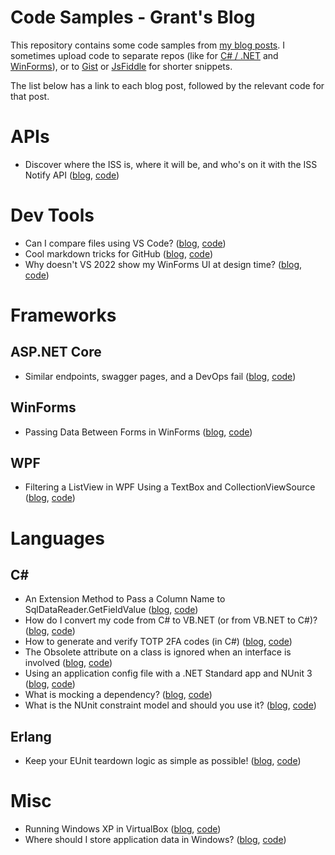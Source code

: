 # Code Samples - Grant's Blog

This repository contains some code samples from [my blog posts](https://grantwinney.com). I sometimes upload code to separate repos (like for [C# / .NET](https://github.com/grantwinney/CSharpDotNetExamples) and [WinForms](https://github.com/grantwinney/Surviving-WinForms)), or to [Gist](https://gist.github.com/grantwinney) or [JsFiddle](https://jsfiddle.net/user/grantwinney/fiddles/) for shorter snippets.

The list below has a link to each blog post, followed by the relevant code for that post.

# APIs

* Discover where the ISS is, where it will be, and who's on it with the ISS Notify API ([blog](https://grantwinney.com/what-is-iss-notify-api/), [code](https://github.com/grantwinney/BlogCodeSamples/tree/master/APIs/IssNotifyApiWrapper))

# Dev Tools

* Can I compare files using VS Code? ([blog](https://grantwinney.com/how-to-compare-files-using-vs-code/), [code](https://github.com/grantwinney/BlogCodeSamples/tree/master/DevTools/CompareInVSCode))
* Cool markdown tricks for GitHub ([blog](https://grantwinney.com/cool-markdown-tricks-for-github/), [code](https://github.com/grantwinney/BlogCodeSamples/tree/master/DevTools/GitHubTipsTricks))
* Why doesn't VS 2022 show my WinForms UI at design time? ([blog](http://grantwinney.com/why-doesnt-vs2022-show-my-winforms-ui/), [code](https://github.com/grantwinney/BlogCodeSamples/tree/master/DevTools/WinFormsDesignerInVS2022))

# Frameworks

## ASP.NET Core

* Similar endpoints, swagger pages, and a DevOps fail ([blog](https://grantwinney.com/similar-endpoints-swagger-pages-and-a-devops-fail), [code](https://github.com/grantwinney/BlogCodeSamples/tree/master/Frameworks/AspNetCore/MinimalAPIWithSimilarEndpoints))

## WinForms

* Passing Data Between Forms in WinForms ([blog](https://grantwinney.com/passing-data-between-two-forms-in-winforms/), [code](https://github.com/grantwinney/BlogCodeSamples/tree/master/Frameworks/WinForms/PassingDataBetweenForms))

## WPF

* Filtering a ListView in WPF Using a TextBox and CollectionViewSource ([blog](https://grantwinney.com/wpf-filtering-listview-using-textbox-and-collectionviewsource/), [code](https://github.com/grantwinney/BlogCodeSamples/tree/master/Frameworks/WPF/CollectionViewSourceSample))

# Languages

## C#

* An Extension Method to Pass a Column Name to SqlDataReader.GetFieldValue ([blog](https://grantwinney.com/csharp-extension-method-to-pass-column-name-to-getfieldvalue/), [code](https://github.com/grantwinney/BlogCodeSamples/tree/master/Languages/CSharp/SqlDataReaderGetFieldValueByName))
* How do I convert my code from C# to VB.NET (or from VB.NET to C#)? ([blog](https://grantwinney.com/how-do-i-convert-my-code-from-c-to-vb-net-or-vice-versa/), [code](https://github.com/grantwinney/BlogCodeSamples/tree/master/CSharpAndVbNetTogether))
* How to generate and verify TOTP 2FA codes (in C#) ([blog](https://grantwinney.com/a-sample-csharp-app-for-generating-and-verifying-totp-2fa-codes/), [code](https://github.com/grantwinney/BlogCodeSamples/tree/master/Languages/CSharp/2FAQrCode))
* The Obsolete attribute on a class is ignored when an interface is involved ([blog](https://grantwinney.com/the-effect-of-the-obsolete-attribute-on-a-class-is-ignored-when-theres-an-interface-involved/), [code](https://github.com/grantwinney/BlogCodeSamples/tree/master/Languages/CSharp/ObsoleteAttributeOnInterfaces))
* Using an application config file with a .NET Standard app and NUnit 3 ([blog](https://grantwinney.com/how-to-use-an-app-config-file-with-a-net-standard-app-and-nunit-3/), [code](https://github.com/grantwinney/BlogCodeSamples/tree/master/Languages/CSharp/ReadingConfigFile))
* What is mocking a dependency? ([blog](https://grantwinney.com/what-is-mocking-a-dependency/), [code](https://github.com/grantwinney/BlogCodeSamples/tree/master/Languages/CSharp/MockingDependencies))
* What is the NUnit constraint model and should you use it? ([blog](https://grantwinney.com/5-reasons-to-use-nunits-constraint-model), [code](https://github.com/grantwinney/BlogCodeSamples/tree/master/Languages/CSharp/NUnitConstraintModel))

## Erlang

* Keep your EUnit teardown logic as simple as possible! ([blog](https://grantwinney.com/keep-your-eunit-teardown-logic-as-simple/), [code](https://github.com/grantwinney/BlogCodeSamples/tree/master/Languages/Erlang/MeckTeardownTest))

# Misc

* Running Windows XP in VirtualBox ([blog](https://grantwinney.com/running-windows-xp-in-virtualbox/), [code](https://github.com/grantwinney/BlogCodeSamples/tree/master/Misc/WindowsXPVisualStudio))
* Where should I store application data in Windows? ([blog](https://grantwinney.com/where-should-i-store-app-data-in-windows/), [code](https://github.com/grantwinney/BlogCodeSamples/tree/master/Misc/GetKnownFolders))
